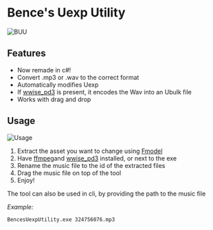 # Bence's Uexp Utility


![BUU](https://i.imgur.com/vOH2W6I.png)


## Features
- Now remade in c#!
- Convert .mp3 or .wav to the correct format
- Automatically modifies Uexp
- If [wwise_pd3](https://github.com/MoolahModding/wwise_pd3) is present, it encodes the Wav into an Ubulk file
- Works with drag and drop
## Usage

![Usage](https://i.imgur.com/2ymlHmV.gif)

 1. Extract the asset you want to change using [Fmodel](https://moolah.dev/docs/modding-basics/using-fmodel/)
 2. Have [ffmpeg](https://ffmpeg.org/download.html)and [wwise_pd3](https://github.com/MoolahModding/wwise_pd3) installed, or next to the exe
 3. Rename the music file to the id of the extracted files
 4. Drag the music file on top of the tool
 5. Enjoy!
 
 The tool can also be used in cli, by providing the path to the music file
 
 *Example:*

    BencesUexpUtility.exe 324756076.mp3
  



